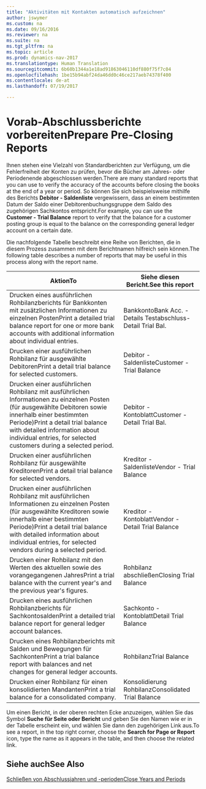 ```yaml
---
title: "Aktivitäten mit Kontakten automatisch aufzeichnen"
author: jswymer
ms.custom: na
ms.date: 09/16/2016
ms.reviewer: na
ms.suite: na
ms.tgt_pltfrm: na
ms.topic: article
ms.prod: dynamics-nav-2017
ms.translationtype: Human Translation
ms.sourcegitcommit: 6b60b1344a1e18ad91863046110df880f75f7c04
ms.openlocfilehash: 1be15b94abf24da46dd0c46ce217aeb74378f400
ms.contentlocale: de-at
ms.lasthandoff: 07/19/2017

---
```

# <a name="prepare-pre-closing-reports"></a><span data-ttu-id="bd22f-102">Vorab-Abschlussberichte vorbereiten</span><span class="sxs-lookup"><span data-stu-id="bd22f-102">Prepare Pre-Closing Reports</span></span>
<span data-ttu-id="bd22f-103">Ihnen stehen eine Vielzahl von Standardberichten zur Verfügung, um die Fehlerfreiheit der Konten zu prüfen, bevor die Bücher am Jahres- oder Periodenende abgeschlossen werden.</span><span class="sxs-lookup"><span data-stu-id="bd22f-103">There are many standard reports that you can use to verify the accuracy of the accounts before closing the books at the end of a year or period.</span></span> <span data-ttu-id="bd22f-104">So können Sie sich beispielsweise mithilfe des Berichts **Debitor - Saldenliste** vergewissern, dass an einem bestimmten Datum der Saldo einer Debitorenbuchungsgruppe dem Saldo des zugehörigen Sachkontos entspricht.</span><span class="sxs-lookup"><span data-stu-id="bd22f-104">For example, you can use the **Customer - Trial Balance** report to verify that the balance for a customer posting group is equal to the balance on the corresponding general ledger account on a certain date.</span></span>

<span data-ttu-id="bd22f-105">Die nachfolgende Tabelle beschreibt eine Reihe von Berichten, die in diesem Prozess zusammen mit dem Berichtnamen hilfreich sein können.</span><span class="sxs-lookup"><span data-stu-id="bd22f-105">The following table describes a number of reports that may be useful in this process along with the report name.</span></span>

|<span data-ttu-id="bd22f-106">Aktion</span><span class="sxs-lookup"><span data-stu-id="bd22f-106">To</span></span>     |<span data-ttu-id="bd22f-107">Siehe diesen Bericht.</span><span class="sxs-lookup"><span data-stu-id="bd22f-107">See this report</span></span>       |
|-------|----------------------|
|<span data-ttu-id="bd22f-108">Drucken eines ausführlichen Rohbilanzberichts für Bankkonten mit zusätzlichen Informationen zu einzelnen Posten</span><span class="sxs-lookup"><span data-stu-id="bd22f-108">Print a detailed trial balance report for one or more bank accounts with additional information about individual entries.</span></span>|<span data-ttu-id="bd22f-109">Bankkonto</span><span class="sxs-lookup"><span data-stu-id="bd22f-109">Bank Acc.</span></span> <span data-ttu-id="bd22f-110">- Details Testabschluss</span><span class="sxs-lookup"><span data-stu-id="bd22f-110">- Detail Trial Bal.</span></span>|
|<span data-ttu-id="bd22f-111">Drucken einer ausführlichen Rohbilanz für ausgewählte Debitoren</span><span class="sxs-lookup"><span data-stu-id="bd22f-111">Print a detail trial balance for selected customers.</span></span>|<span data-ttu-id="bd22f-112">Debitor - Saldenliste</span><span class="sxs-lookup"><span data-stu-id="bd22f-112">Customer - Trial Balance</span></span>|
|<span data-ttu-id="bd22f-113">Drucken einer ausführlichen Rohbilanz mit ausführlichen Informationen zu einzelnen Posten (für ausgewählte Debitoren sowie innerhalb einer bestimmten Periode)</span><span class="sxs-lookup"><span data-stu-id="bd22f-113">Print a detail trial balance with detailed information about individual entries, for selected customers during a selected period.</span></span>|<span data-ttu-id="bd22f-114">Debitor - Kontoblatt</span><span class="sxs-lookup"><span data-stu-id="bd22f-114">Customer - Detail Trial Bal.</span></span>|
|<span data-ttu-id="bd22f-115">Drucken einer ausführlichen Rohbilanz für ausgewählte Kreditoren</span><span class="sxs-lookup"><span data-stu-id="bd22f-115">Print a detail trial balance for selected vendors.</span></span>|<span data-ttu-id="bd22f-116">Kreditor - Saldenliste</span><span class="sxs-lookup"><span data-stu-id="bd22f-116">Vendor - Trial Balance</span></span>|
|<span data-ttu-id="bd22f-117">Drucken einer ausführlichen Rohbilanz mit ausführlichen Informationen zu einzelnen Posten (für ausgewählte Kreditoren sowie innerhalb einer bestimmten Periode)</span><span class="sxs-lookup"><span data-stu-id="bd22f-117">Print a detail trial balance with detailed information about individual entries, for selected vendors during a selected period.</span></span>|<span data-ttu-id="bd22f-118">Kreditor - Kontoblatt</span><span class="sxs-lookup"><span data-stu-id="bd22f-118">Vendor - Detail Trial Balance</span></span>|
|<span data-ttu-id="bd22f-119">Drucken einer Rohbilanz mit den Werten des aktuellen sowie des vorangegangenen Jahres</span><span class="sxs-lookup"><span data-stu-id="bd22f-119">Print a trial balance with the current year's and the previous year's figures.</span></span>|<span data-ttu-id="bd22f-120">Rohbilanz abschließen</span><span class="sxs-lookup"><span data-stu-id="bd22f-120">Closing Trial Balance</span></span>|
|<span data-ttu-id="bd22f-121">Drucken eines ausführlichen Rohbilanzberichts für Sachkontosalden</span><span class="sxs-lookup"><span data-stu-id="bd22f-121">Print a detailed trial balance report for general ledger account balances.</span></span>|<span data-ttu-id="bd22f-122">Sachkonto - Kontoblatt</span><span class="sxs-lookup"><span data-stu-id="bd22f-122">Detail Trial Balance</span></span>|
|<span data-ttu-id="bd22f-123">Drucken eines Rohbilanzberichts mit Salden und Bewegungen für Sachkonten</span><span class="sxs-lookup"><span data-stu-id="bd22f-123">Print a trial balance report with balances and net changes for general ledger accounts.</span></span>|<span data-ttu-id="bd22f-124">Rohbilanz</span><span class="sxs-lookup"><span data-stu-id="bd22f-124">Trial Balance</span></span>|
|<span data-ttu-id="bd22f-125">Drucken einer Rohbilanz für einen konsolidierten Mandanten</span><span class="sxs-lookup"><span data-stu-id="bd22f-125">Print a trial balance for a consolidated company.</span></span>|<span data-ttu-id="bd22f-126">Konsolidierung Rohbilanz</span><span class="sxs-lookup"><span data-stu-id="bd22f-126">Consolidated Trial Balance</span></span>|
<span data-ttu-id="bd22f-127">Um einen Bericht, in der oberen rechten Ecke anzuzeigen, wählen Sie das Symbol **Suche für Seite oder Bericht** und geben Sie den Namen wie er in der Tabelle erscheint ein, und wählen Sie dann den zugehörigen Link aus.</span><span class="sxs-lookup"><span data-stu-id="bd22f-127">To see a report, in the top right corner, choose the **Search for Page or Report** icon, type the name as it appears in the table, and then choose the related link.</span></span>

## <a name="see-also"></a><span data-ttu-id="bd22f-128">Siehe auch</span><span class="sxs-lookup"><span data-stu-id="bd22f-128">See Also</span></span>
[<span data-ttu-id="bd22f-129">Schließen von Abschlussjahren und -perioden</span><span class="sxs-lookup"><span data-stu-id="bd22f-129">Close Years and Periods</span></span>](year-close-years-periods.md)

